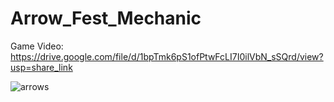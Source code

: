 # Arrow_Fest_Mechanic

Game Video: https://drive.google.com/file/d/1bpTmk6pS1ofPtwFcLI7I0ilVbN_sSQrd/view?usp=share_link

![arrows](https://user-images.githubusercontent.com/94134588/205192374-a4d7aebb-58fb-47df-af9d-944fe649d709.png)

